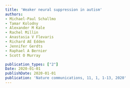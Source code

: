 ```yaml
---
title: 'Weaker neural suppression in autism'
authors: 
- Michael-Paul Schallmo
- Tamar Kolodny
- Alexander M Kale
- Rachel Millin
- Anastasia V Flevaris
- Richard AE Edden
- Jennifer Gerdts
- Raphael A Bernier
- Scott O Murray

publication_types: ["2"]
Date: 2020-01-01
publishDate: 2020-01-01
publication: 'Nature communications, 11, 1, 1-13, 2020'
---
```

